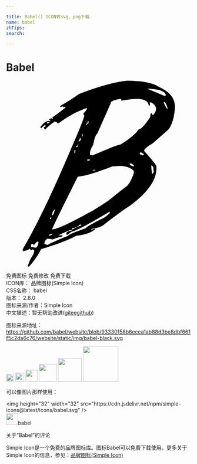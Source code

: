 ```yaml
---

title: Babel() ICON转svg、png下载
name: babel
zhTips: 
search: 

---
```


# Babel  <small style="font-size: 60%;font-weight: 100"></small>

<div id="svg" class="svg-wrap">
<svg role="img" xmlns="http://www.w3.org/2000/svg" viewBox="0 0 24 24"><title>Babel icon</title><path d="M15.76 0c-1.603.147-3.719.713-6.317 1.719a22.366 22.366 0 01-2.44 1.539l.01.158c.064 0 .136-.043.24-.096.106-.01.169.032.169.137l.168-.094.084-.011.01.074c.01.073-.566.523-1.707 1.33l.093.146-.084.012-.177-.064c0 .052-.073.085-.24.095l.01.084.189.21a.673.673 0 01-.252-.053c-.367.031-.734.303-1.09.806l.094.147c.314-.283.492-.43.544-.43l.022.23c-.052 0-.136.042-.24.094l.199.295A5.86 5.86 0 016.29 5.291c.23.063.346.125.346.209l.168-.01c1.225-.911 2.44-1.562 3.644-1.97l.012.158c-.22.335-.377.501-.461.511.01.116.052.21.115.305.021.21-.524 1.583-1.635 4.139-2.535 5.93-4.651 10.307-6.359 13.156 0 .052.041.136.094.23.419-.104.691-.197.806-.302l.096-.012.01.158.158-.011.166-.094c0 .052.063.073.168.062l.012.159c.01.157-.075.397-.274.722-.178.2-.355.607-.554 1.225l.01.074.158-.01c.68-.764 1.204-1.52 1.56-2.254 2.001-.586 3.52-1.162 4.578-1.728 1.058-.094 1.876-.365 2.42-.826l-.011-.084-.399.115-.094.01-.01-.084c.776-.116 1.32-.293 1.614-.524 1.519-1.173 2.66-2 3.435-2.492 2.4-1.76 3.531-3.457 3.395-5.07-.01-.168-.545-.828-1.582-1.98-.021-.22.345-.535 1.078-.954l2.086-1.834c.46-.597.744-1.56.838-2.89l-.031-.315c-.084-.932-.756-1.687-2.034-2.264C19.06.303 17.708.031 15.76 0zm2.525 1.037c1.55.063 2.347.335 2.389.817l-.063.158-2.326-.975zm-1.482 1.317c1.063-.016 1.617.267 1.672.863l.156-.012-.031-.398.168-.01c.408.22.627.492.648.816.021.22-.094.494-.355.819-.105.01-.168-.064-.178-.221l-.168.012-.041.47c-.702 1.048-1.205 1.582-1.52 1.614-.283.387-.462.587-.535.597-.22.262-.816.712-1.8 1.34-.325.032-1.531.493-3.616 1.404a.595.595 0 00-.334-.052l-.012-.147c-.02-.304.107-.681.41-1.142.158-.86.335-1.352.534-1.467l1.738-3.906c-.02-.241.347-.43 1.111-.555l.252-.022.02.221a50.387 50.387 0 011.394-.2c.173-.014.335-.022.487-.024zm3.619.39h.027c.139.012.288.263.446.744l.01.147c-.085.01-.24-.242-.471-.744l-.012-.147zm-9.836 2.483h.072l.022.23c-.074.01-.177.116-.303.336l-.012-.156c.147-.178.22-.316.22-.41zM5.6 5.354l.01.072c-.053 0-.136.043-.24.095l-.085.01-.01-.146.325-.031zM9.885 6.86l.031.315-.084.01-.031-.313.084-.012zm-.2.567c-.02.262-.084.397-.22.408l-.084.01c.094-.178.147-.303.137-.397l.168-.021zm-.345.816l.01.074-.147.25-.158.012-.01-.074c.157-.01.231-.093.22-.25l.085-.012zm-.358.735l-.04.386-.085.01-.03-.387.155-.01zm8.497.28l.345.212c.01.104-.042.167-.146.177-.147-.094-.262-.136-.346-.136l-.021-.23.168-.022zm-6.653.891l.012.147-.326.033-.01-.148.324-.032zm5.363.545c.23.105.347.21.358.293l.01.075c-.22.02-.42-.095-.608-.346l.24-.022zm2.6.252c.178.074.261.148.272.221l.052.617c-.073.168-.146.252-.23.252l-.094-1.09zm-4.195.065c.84-.014 1.482.184 1.922.605l.03.315c-.376 1.09-.795 1.719-1.245 1.918l-2.096 1.666c-1.56 1.026-2.4 1.538-2.525 1.548-2.483 1.373-4.032 2.075-4.63 2.127l-.095.01c.084-.293 1.185-2.555 3.322-6.808.943-.084 2.43-.525 4.452-1.32l.492-.042c.128-.01.253-.017.373-.02zm-3.055.49l.01.074-.334.031-.012-.074.336-.031zm-5.226 5.07c-.105.535-.221.808-.336.819l-.01-.075c-.021-.272.094-.513.346-.744zm7.101.336l.01.147c.01.063-.23.261-.701.607-1.394.681-2.21 1.152-2.452 1.393-1.508.523-2.252.849-2.242.974-1.34.535-2.22.923-2.638 1.164-.095.01-.241-.031-.43-.115-.021-.272.093-.494.365-.672.23-.02.463.011.672.106.251-.126.68-.274 1.299-.42l-.012-.156-.492.04c.063-.083.535-.303 1.436-.67l.251-.02.01.073c-.419.032-.66.167-.713.387.01.094.064.147.168.137.304-.21.461-.324.461-.356.608-.115 2.274-.995 5.008-2.619zm-7.584.723l.01.072c.01.105-.042.17-.147.18l-.01-.074c-.01-.095.042-.157.147-.178zm3.77.937c.089-.002.139.049.148.131-.199.021-.566.178-1.121.492l-.084.01-.01-.156a1.586 1.586 0 001.026-.47c.014-.003.028-.006.04-.007zm-3.664 1.243l.01.082c-.064 0-.138.043-.243.095l-.156.01c-.01-.073.032-.136.137-.168l.252-.02zm-1.918.953l.177.072c-.063.471-.198.713-.44.734a1.076 1.076 0 00-.513-.105l-.021-.23c-.01-.095.043-.147.158-.178.105-.01.167.061.178.218.282-.345.44-.511.46-.511Z"/></svg>
</div>
<detail full-name='babel'></detail>

<div class="detail-page">
<p>
<span><span class="badge-success badge">免费图标</span> <span class="badge-success badge">免费修改</span>  <span class="badge-success badge">免费下载</span> </span>
<br/>
<span>
ICON库：
<span class="badge-secondary badge">品牌图标(Simple Icon)</span> 
</span>
<br/>
<span>
CSS名称：
<span class="badge-secondary badge">babel</span> 
</span>

<br/>
<span>
版本：
<span class="badge-secondary badge">2.8.0</span> 
</span>
<br/>
<span>图标来源/作者：<span class="badge-light badge">Simple Icon</span></span> 
<br/>
<span class="zh-detail">中文描述：暂无<span class="help-link"><span>帮助改进</span>(<a href="https://gitee.com/liuwave/icon-helper/edit/master/json/brands/babel.json" target="_blank" rel="noopener noreferrer">gitee</a><a href="https://github.com/liuwave/icon-helper/edit/master/json/brands/babel.json" target="_blank" rel="noopener noreferrer">github</a></span>)</span><br/>
</p>
</div><div class="description description alert alert-light"><p>图标来源地址：<a href="https://github.com/babel/website/blob/93330158b6ecca1ab88d3be8dbf661f5c2da6c76/website/static/img/babel-black.svg" target="_blank" rel="noopener noreferrer">https://github.com/babel/website/blob/93330158b6ecca1ab88d3be8dbf661f5c2da6c76/website/static/img/babel-black.svg</a></p></div>
<div class="alert alert-dark">
<img height="21" width="21" src="https://cdn.jsdelivr.net/npm/simple-icons@latest/icons/babel.svg" />
<img height="24" width="24" src="https://cdn.jsdelivr.net/npm/simple-icons@latest/icons/babel.svg" />
<img height="32" width="32" src="https://cdn.jsdelivr.net/npm/simple-icons@latest/icons/babel.svg" />
<img height="48" width="48" src="https://cdn.jsdelivr.net/npm/simple-icons@latest/icons/babel.svg" />
<img height="64" width="64" src="https://cdn.jsdelivr.net/npm/simple-icons@latest/icons/babel.svg" />
<img height="96" width="96" src="https://cdn.jsdelivr.net/npm/simple-icons@latest/icons/babel.svg" />

</div>
<div>
  <p>可以像图片那样使用：    
  </p>
  <div class="alert alert-primary" style="font-size: 14px">
    &lt;img height="32" width="32" src="https://cdn.jsdelivr.net/npm/simple-icons@latest/icons/babel.svg" /&gt;
    <copy-btn content='<img height="32" width="32" src="https://cdn.jsdelivr.net/npm/simple-icons@latest/icons/babel.svg" />'></copy-btn>
  </div>
  <div class="alert alert-secondary">
    <img height="32" width="32" src="https://cdn.jsdelivr.net/npm/simple-icons@latest/icons/babel.svg" />babel
    <copy-btn content="babel" btn-title="复制图标名称"></copy-btn>
  </div>
</div>

<Vssue title="关于“Babel”的评论" >关于“Babel”的评论</Vssue>


<div><p>Simple Icon是一个免费的品牌图标库。图标Babel可以免费下载使用。更多关于  Simple Icon的信息，参见：<a target="_blank" href="https://iconhelper.cn/brands.html">品牌图标(Simple Icon)</a>
</p></div>
